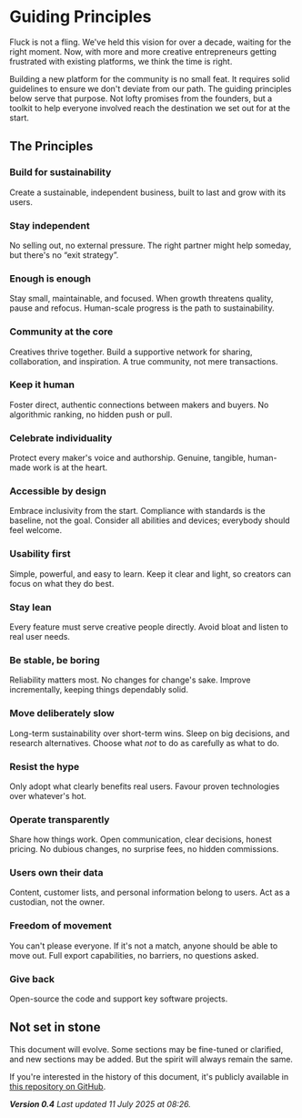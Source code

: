 # Guiding Principles

Fluck is not a fling. We've held this vision for over a decade, waiting for the right moment. Now, with more and more creative entrepreneurs getting frustrated with existing platforms, we think the time is right.

Building a new platform for the community is no small feat. It requires solid guidelines to ensure we don't deviate from our path. The guiding principles below serve that purpose. Not lofty promises from the founders, but a toolkit to help everyone involved reach the destination we set out for at the start.

## The Principles

### Build for sustainability

Create a sustainable, independent business, built to last and grow with its users.

### Stay independent

No selling out, no external pressure. The right partner might help someday, but there's no “exit strategy”.

### Enough is enough

Stay small, maintainable, and focused. When growth threatens quality, pause and refocus. Human-scale progress is the path to sustainability.

### Community at the core

Creatives thrive together. Build a supportive network for sharing, collaboration, and inspiration. A true community, not mere transactions.

### Keep it human

Foster direct, authentic connections between makers and buyers. No algorithmic ranking, no hidden push or pull.

### Celebrate individuality

Protect every maker's voice and authorship. Genuine, tangible, human-made work is at the heart.

### Accessible by design

Embrace inclusivity from the start. Compliance with standards is the baseline, not the goal. Consider all abilities and devices; everybody should feel welcome.

### Usability first

Simple, powerful, and easy to learn. Keep it clear and light, so creators can focus on what they do best.

### Stay lean

Every feature must serve creative people directly. Avoid bloat and listen to real user needs.

### Be stable, be boring

Reliability matters most. No changes for change's sake. Improve incrementally, keeping things dependably solid.

### Move deliberately slow

Long-term sustainability over short-term wins. Sleep on big decisions, and research alternatives. Choose what _not_ to do as carefully as what to do.

### Resist the hype

Only adopt what clearly benefits real users. Favour proven technologies over whatever's hot.

### Operate transparently

Share how things work. Open communication, clear decisions, honest pricing. No dubious changes, no surprise fees, no hidden commissions.

### Users own their data

Content, customer lists, and personal information belong to users. Act as a custodian, not the owner.

### Freedom of movement

You can't please everyone. If it's not a match, anyone should be able to move out. Full export capabilities, no barriers, no questions asked.

### Give back

Open-source the code and support key software projects.

## Not set in stone

This document will evolve. Some sections may be fine-tuned or clarified, and new sections may be added. But the spirit will always remain the same.

If you're interested in the history of this document, it's publicly available in [this repository on GitHub](https://github.com/fluckshop/guiding-principles).

_**Version 0.4**_
_Last updated 11 July 2025 at 08:26._
